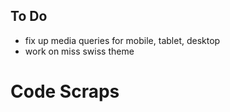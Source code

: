 ## To Do

- fix up media queries for mobile, tablet, desktop
- work on miss swiss theme

# Code Scraps

